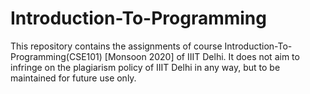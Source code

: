 # Introduction-To-Programming
This repository contains the assignments of course Introduction-To-Programming(CSE101) [Monsoon 2020] of IIIT Delhi. It does not aim to infringe on the plagiarism policy of IIIT Delhi in any way, but to be maintained for future use only.
